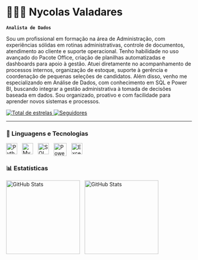 # 👨🏻‍💻 Nycolas Valadares

**`Analista de Dados`**

Sou um profissional em formação na área de Administração, com experiências sólidas em rotinas administrativas, controle de documentos, atendimento ao cliente e suporte operacional. Tenho habilidade no uso avançado do Pacote Office, criação de planilhas automatizadas e dashboards para apoio à gestão. Atuei diretamente no acompanhamento de processos internos, organização de estoque, suporte à gerência e coordenação de pequenas seleções de candidatos. Além disso, venho me especializando em Análise de Dados, com conhecimento em SQL e Power BI, buscando integrar a gestão administrativa à tomada de decisões baseada em dados. Sou organizado, proativo e com facilidade para aprender novos sistemas e processos.
<p align="left">
   
   
    
<a href="https://github.com/Nycolas-Valadares?tab=repositories&sort=stargazers">
        <img 
            alt="Total de estrelas" 
            title="Total de estrelas GitHub" 
            src="https://custom-icon-badges.demolab.com/github/stars/Nycolas-Valadares?color=55960c&style=for-the-badge&labelColor=488207&logo=star&label=estrelas"
        />
    </a>
    <a href="https://github.com/Nycolas-Valadares?tab=followers">
        <img 
            alt="Seguidores" 
            title="Me siga no GitHub" 
            src="https://custom-icon-badges.demolab.com/github/followers/Nycolas-Valadares?color=236ad3&labelColor=1155ba&style=for-the-badge&logo=github&label=Seguidores&logoColor=white"
        />
    </a>
</p>

---

### 🤖 Linguagens e Tecnologias

<img 
    align="left" 
    alt="Python" 
    title="Python"
    width="30px" 
    style="padding-right: 10px;" 
    src="https://cdn.jsdelivr.net/gh/devicons/devicon@latest/icons/python/python-original.svg" 
/> 
<img 
align="left" 
alt="MySQL" 
title="MySQL" 
width="30px" 
style="padding-right: 10px;" 
src="https://cdn.jsdelivr.net/gh/devicons/devicon/icons/mysql/mysql-original.svg" 
/>
<img 
align="left" 
alt="SQL Server" 
title="SQL Server" 
width="30px" 
style="padding-right: 10px;" 
src="https://api.iconify.design/simple-icons:microsoftsqlserver.svg" 
/>          
<!-- Power BI -->
<img 
    align="left" 
    alt="Power BI" 
    title="Power BI" 
    width="35px" 
    style="padding-right: 10px;" 
    src="https://img.icons8.com/color/48/power-bi.png" 
/>
<!-- Excel -->
<img 
    align="left" 
    alt="Excel" 
    title="Excel" 
    width="30px" 
    style="padding-right: 10px;" 
    src="https://img.icons8.com/color/48/microsoft-excel-2019--v1.png" 
/>


          
          
  
          
          
<br/>
<br/>

### 📊 Estatísticas

<p>
  <img 
    align="left" 
    alt="GitHub Stats" 
    height="200" 
    style="padding-right: 10px;" 
    src="https://github-readme-stats.vercel.app/api?username=Nycolas-Valadares&show_icons=true&theme=tokyonight&include_all_commits=true&locale=pt-br" 
  />

<img 
      align="left" 
      alt="GitHub Stats" 
      height="200" 
      src="https://github-readme-stats.vercel.app/api/top-langs/?username=Nycolas-Valadares&theme=tokyonight&layout=compact&custom_title=Tecnologias&langs_count=9" 
  />

</p>
    
    
